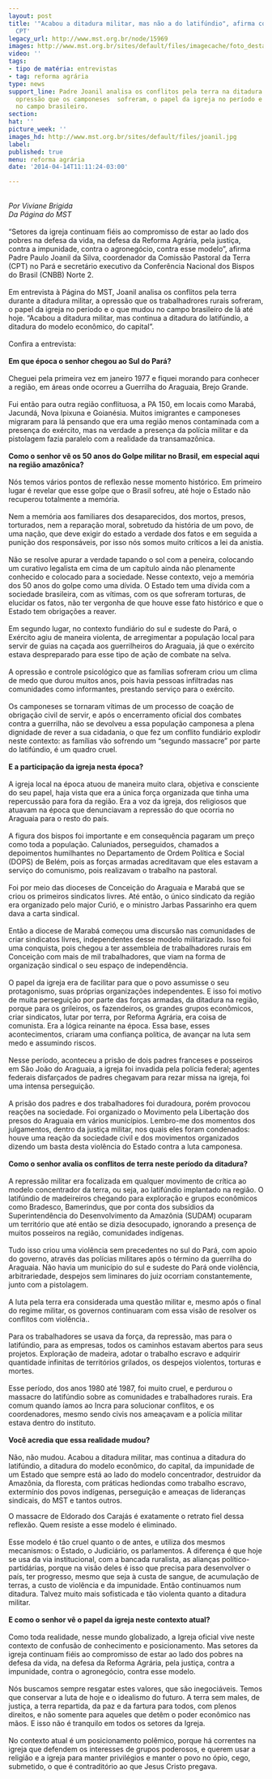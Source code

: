 ```yaml
---
layout: post
title: '"Acabou a ditadura militar, mas não a do latifúndio", afirma coordenador da
  CPT'
legacy_url: http://www.mst.org.br/node/15969
images: http://www.mst.org.br/sites/default/files/imagecache/foto_destaque/joanil.jpg
video: ''
tags:
- tipo de matéria: entrevistas
- tag: reforma agrária
type: news
support_line: Padre Joanil analisa os conflitos pela terra na ditadura militar, a
  opressão que os camponeses  sofreram, o papel da igreja no período e o que mudou
  no campo brasileiro.
section: 
hat: ''
picture_week: ''
images_hd: http://www.mst.org.br/sites/default/files/joanil.jpg
label: 
published: true
menu: reforma agrária
date: '2014-04-14T11:11:24-03:00'

---
```

<p><br><em>Por Viviane Brigida<br>Da Página do MST</em><br><br>“Setores da igreja continuam fiéis ao compromisso de estar ao lado dos pobres na defesa da vida, na defesa da Reforma Agrária, pela justiça, contra a impunidade, contra o agronegócio, contra esse modelo”, afirma Padre Paulo Joanil da Silva, coordenador da Comissão Pastoral da Terra (CPT) no Pará e secretário executivo da Conferência Nacional dos Bispos do Brasil (CNBB) Norte 2. <br><br>Em entrevista à Página do MST, Joanil analisa os conflitos pela terra durante a ditadura militar, a opressão que os trabalhadrores rurais sofreram, o papel da igreja no período e o que mudou no campo brasileiro de lá até hoje. “Acabou a ditadura militar, mas continua a ditadura do latifúndio, a ditadura do modelo econômico, do capital”.<br>&nbsp;<br>Confira a entrevista:<br><br><strong>Em que época o senhor chegou ao Sul do Pará?</strong><br><br>Cheguei pela primeira vez em janeiro 1977 e fiquei morando para conhecer a região, em áreas onde ocorreu a Guerrilha do Araguaia, Brejo Grande.<br><br>Fui então para outra região conflituosa, a PA 150, em locais como Marabá, Jacundá, Nova Ipixuna e Goianésia. Muitos imigrantes e camponeses migraram para lá pensando que era uma região menos contaminada com a presença do exército, mas na verdade a presença da polícia militar e da pistolagem fazia paralelo com a realidade da transamazônica. <br><br><strong>Como o senhor vê os 50 anos do Golpe militar no Brasil, em especial aqui na região amazônica?</strong><br><br>Nós temos vários pontos de reflexão nesse momento histórico. Em primeiro lugar é revelar que esse golpe que o Brasil sofreu, até hoje o Estado não recuperou totalmente a memória. <br><br>Nem a memória aos familiares dos desaparecidos, dos mortos, presos, torturados, nem a reparação moral, sobretudo da história de um povo, de uma nação, que deve exigir do estado a verdade dos fatos e em seguida a punição dos responsáveis, por isso nós somos muito críticos a lei da anistia.<br><br>Não se resolve apurar a verdade tapando o sol com a peneira, colocando um curativo legalista em cima de um capítulo ainda não plenamente conhecido e colocado para a sociedade. Nesse contexto, vejo a memória dos 50 anos do golpe como uma dívida. O Estado tem uma dívida com a sociedade brasileira, com as vítimas, com os que sofreram torturas, de elucidar os fatos, não ter vergonha de que houve esse fato histórico e que o Estado tem obrigações a reaver.<br><br>Em segundo lugar, no contexto fundiário do sul e sudeste do Pará, o Exército agiu de maneira violenta, de arregimentar a população local para servir de guias na caçada aos guerrilheiros do Araguaia, já que o exército estava despreparado para esse tipo de ação de combate na selva. <br><br>A opressão e controle psicológico que as famílias sofreram criou um clima de medo que durou muitos anos, pois havia pessoas infiltradas nas comunidades como informantes, prestando serviço para o exército. <br><br>Os camponeses se tornaram vítimas de um processo de coação de obrigação civil de servir, e após o encerramento oficial dos combates contra a guerrilha, não se devolveu a essa população camponesa a plena dignidade de rever a sua cidadania, o que fez um conflito fundiário explodir neste contexto: as famílias vão sofrendo um “segundo massacre” por parte do latifúndio, é um quadro cruel.<br><br><strong>E a participação da igreja nesta época?</strong><br><br>A igreja local na época atuou de maneira muito clara, objetiva e consciente do seu papel, haja vista que era a única força organizada que tinha uma repercussão para fora da região. Era a voz da igreja, dos religiosos que atuavam na época que denunciavam a repressão do que ocorria no Araguaia para o resto do país. <br><br>A figura dos bispos foi importante e em consequência pagaram um preço como toda a população. Caluniados, perseguidos, chamados a depoimentos humilhantes no Departamento de Ordem Política e Social (DOPS) de Belém, pois as forças armadas acreditavam que eles estavam a serviço do comunismo, pois realizavam o trabalho na pastoral.<br>&nbsp;<br>Foi por meio das dioceses de Conceição do Araguaia e Marabá que se criou os primeiros sindicatos livres. Até então, o único sindicato da região era organizado pelo major Curió, e o ministro Jarbas Passarinho era quem dava a carta sindical. <br><br>Então a diocese de Marabá começou uma discursão nas comunidades de criar sindicatos livres, independentes desse modelo militarizado. Isso foi uma conquista, pois chegou a ter assembleia de trabalhadores rurais em Conceição com mais de mil trabalhadores, que viam na forma de organização sindical o seu espaço de independência. <br><br>O papel da igreja era de facilitar para que o povo assumisse o seu protagonismo, suas próprias organizações independentes. E isso foi motivo de muita perseguição por parte das forças armadas, da ditadura na região, porque para os grileiros, os fazendeiros, os grandes grupos econômicos, criar sindicatos, lutar por terra, por Reforma Agrária, era coisa de comunista. Era a lógica reinante na época. Essa base, esses acontecimentos, criaram uma confiança política, de avançar na luta sem medo e assumindo riscos. <br><br>Nesse período, aconteceu a prisão de dois padres franceses e posseiros em São João do Araguaia, a igreja foi invadida pela polícia federal; agentes federais disfarçados de padres chegavam para rezar missa na igreja, foi&nbsp; uma intensa perseguição.<br>&nbsp;<br>A prisão dos padres e dos trabalhadores foi duradoura, porém provocou reações na sociedade. Foi organizado o Movimento pela Libertação dos presos do Araguaia em vários municípios. Lembro-me dos momentos dos julgamentos, dentro da justiça militar, nos quais eles foram condenados: houve uma reação da sociedade civil e dos movimentos organizados dizendo um basta desta violência do Estado contra a luta camponesa.<br><br><strong>Como o senhor avalia os conflitos de terra neste período da ditadura?</strong><br><br>A repressão militar era focalizada em qualquer movimento de crítica ao modelo concentrador da terra, ou seja, ao latifúndio implantado na região. O latifúndio de madeireiros chegando para exploração e grupos econômicos como Bradesco, Bamerindus, que por conta dos subsídios da Superintendência do Desenvolvimento da Amazônia (SUDAM) ocuparam um território que até então se dizia desocupado, ignorando a presença de muitos posseiros na região, comunidades indígenas. <br><br>Tudo isso criou uma violência sem precedentes no sul do Pará, com apoio do governo, através das polícias militares após o término da guerrilha do Araguaia. Não havia um município do sul e sudeste do Pará onde violência, arbitrariedade, despejos sem liminares do juiz ocorriam constantemente, junto com a pistolagem. <br><br>A luta pela terra era considerada uma questão militar e, mesmo após o final do regime militar, os governos continuaram com essa visão de resolver os conflitos com violência..<br><br>Para os trabalhadores se usava da força, da repressão, mas para o latifúndio, para as empresas, todos os caminhos estavam abertos para seus projetos. Exploração de madeira, adotar o trabalho escravo e adquirir quantidade infinitas de territórios grilados, os despejos violentos, torturas e mortes. <br><br>Esse período, dos anos 1980 até 1987, foi muito cruel, e perdurou o massacre do latifúndio sobre as comunidades e trabalhadores rurais. Era comum quando íamos ao Incra para solucionar conflitos, e os coordenadores, mesmo sendo civis nos ameaçavam e a polícia militar estava dentro do instituto. <br><br><strong>Você acredia que essa realidade mudou?</strong><br><br>Não, não mudou. Acabou a ditadura militar, mas continua a ditadura do latifúndio, a ditadura do modelo econômico, do capital, da impunidade de um Estado que sempre está ao lado do modelo concentrador, destruidor da Amazônia, da floresta, com práticas hediondas como trabalho escravo, extermínio dos povos indígenas, perseguição e ameaças de lideranças sindicais, do MST e tantos outros.</p><p>O massacre de Eldorado dos Carajás é exatamente o retrato fiel dessa reflexão. Quem resiste a esse modelo é eliminado. <br><br>Esse modelo é tão cruel quanto o de antes, e utiliza dos mesmos mecanismos: o Estado, o Judiciário, os parlamentos. A diferença é que hoje se usa da via institucional, com a bancada ruralista, as alianças político-partidárias, porque na visão deles é isso que precisa para desenvolver o país, ter progresso, mesmo que seja à custa de sangue, de acumulação de terras, a custo de violência e da impunidade. Então continuamos num ditadura. Talvez muito mais sofisticada e tão violenta quanto a ditadura militar.<br><br><strong>E como o senhor vê o papel da igreja neste contexto atual?</strong><br><br>Como toda realidade, nesse mundo globalizado, a Igreja oficial vive neste contexto de confusão de conhecimento e posicionamento. Mas setores da igreja continuam fiéis ao compromisso de estar ao lado dos pobres na defesa da vida, na defesa da Reforma Agrária, pela justiça, contra a impunidade, contra o agronegócio, contra esse modelo. <br><br>Nós buscamos sempre resgatar estes valores, que são inegociáveis. Temos que conservar a luta de hoje e o idealismo do futuro. A terra sem males, de justiça, a terra repartida, da paz e da fartura para todos, com plenos direitos, e não somente para aqueles que detêm o poder econômico nas mãos. E isso não é tranquilo em todos os setores da Igreja. <br><br>No contexto atual é um posicionamento polêmico, porque há correntes na igreja que defendem os interesses de grupos poderosos, e querem usar a religião e a igreja para manter privilégios e manter o povo no ópio, cego, submetido, o que é contraditório ao que Jesus Cristo pregava.<br>&nbsp;</p>
